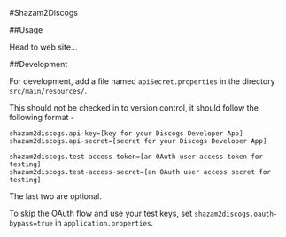 #Shazam2Discogs

##Usage

Head to web site...

##Development

For development, add a file named `apiSecret.properties` in the directory `src/main/resources/`. 

This should not be checked in to version control, it should follow the following format - 

```
shazam2discogs.api-key=[key for your Discogs Developer App]
shazam2discogs.api-secret=[secret for your Discogs Developer App]

shazam2discogs.test-access-token=[an OAuth user access token for testing]
shazam2discogs.test-access-secret=[an OAuth user access secret for testing]
```

The last two are optional. 

To skip the OAuth flow and use your test keys, set `shazam2discogs.oauth-bypass=true` in `application.properties`.  